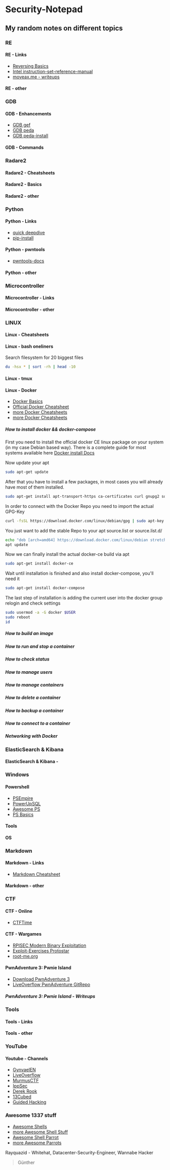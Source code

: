 # Security-Notepad
## My random notes on different topics

### **RE**
#### RE - Links
* [Reversing Basics](https://medium.com/bugbountywriteup/bolo-reverse-engineering-part-1-basic-programming-concepts-f88b233c63b7)
* [Intel instruction-set-reference-manual](https://www.intel.com/content/dam/www/public/us/en/documents/manuals/64-ia-32-architectures-software-developer-instruction-set-reference-manual-325383.pdf)
* [moveax.me - writeups](https://moveax.me/)
#### RE - other

### **GDB**
#### GDB - Enhancements
* [GDB gef](https://github.com/hugsy/gef)
* [GDB peda](https://github.com/longld/peda)
* [GDB peda-install](http://security.cs.pub.ro/hexcellents/wiki/kb/toolset/peda)
#### GDB - Commands

### **Radare2**
#### Radare2 - Cheatsheets
#### Radare2 - Basics
#### Radare2 - other

### **Python**
#### Python - Links
* [quick deepdive](https://www.binary-zone.com/course/HTID/Python4Infosec.pdf)
* [pip-install](https://pip.pypa.io/en/stable/installing/)
#### Python - pwntools
* [pwntools-docs](https://docs.pwntools.com/en/stable/search.html?q=irc&check_keywords=yes&area=default)
#### Python - other

### **Microcontroller**
#### Microcontroller - Links
#### Microcontroller - other

### **LINUX**
#### Linux - Cheatsheets
#### Linux - bash oneliners
Search filesystem for 20 biggest files
```bash
du -hsx * | sort -rh | head -10
```
#### Linux - tmux
#### Linux - Docker
* [Docker Basics]()
* [Official Docker Cheatsheet](https://www.docker.com/sites/default/files/Docker_CheatSheet_08.09.2016_0.pdf)
* [more Docker Cheatsheets](https://dockercheatsheet.painlessdocker.com/)
* [more Docker Cheatsheets](https://github.com/wsargent/docker-cheat-sheet)

##### How to install docker && docker-compose
First you need to install the official docker CE linux package on your system (in my case Debian based way). There is a complete guide for most systems available here [Docker install Docs](https://docs.docker.com/install/linux/docker-ce/debian/#install-using-the-repository)

Now update your apt
```bash
sudo apt-get update
```
After that you have to install a few packages, in most cases you will already have most of them installed.
```bash
sudo apt-get install apt-transport-https ca-certificates curl gnupg2 software-properties-common
```
In order to connect with the Docker Repo you need to import the actual GPG-Key
```bash
curl -fsSL https://download.docker.com/linux/debian/gpg | sudo apt-key add -
```
You just want to add the stable Repo to your apt source.list or source.list.d/
```bash
echo "deb [arch=amd64] https://download.docker.com/linux/debian stretch stable" > /etc/apt/sources.list.d/docker.list
apt update
```
Now we can finally install the actual docker-ce build via apt
```bash
sudo apt-get install docker-ce
```
Wait until installation is finished and also install docker-compose, you'll need it
```bash
sudo apt-get install docker-compose
```
The last step of installation is adding the current user into the docker group relogin and check settings 
```bash
sudo usermod -a -G docker $USER
sudo reboot
id
```

##### How to build an image
##### How to run and stop a container
##### How to check status
##### How to manage users
##### How to manage containers
##### How to delete a container
##### How to backup a container
##### How to connect to a container
##### Networking with Docker

### **ElasticSearch & Kibana**
#### ElasticSearch & Kibana - 

### **Windows**
#### Powershell
* [PSEmpire](http://www.powershellempire.com/)
* [PowerUpSQL](https://github.com/NetSPI/PowerUpSQL)
* [Awesome PS](https://github.com/janikvonrotz/awesome-powershell)
* [PS Basics](https://www.darkoperator.com/powershellbasics/)

#### Tools
#### OS

### **Markdown**
#### Markdown - Links
* [Markdown Cheatsheet](https://github.com/adam-p/markdown-here/wiki/Markdown-Cheatsheet)
#### Markdown - other

### **CTF**
#### CTF - Online
* [CTFTime](https://ctftime.org/event/list/upcoming)
#### CTF - Wargames
* [RPISEC Modern Binary Exploitation](https://github.com/RPISEC/MBE)
* [Exploit-Exercises Protostar](https://exploit-exercises.com/protostar/)
* [root-me.org](https://www.root-me.org/?lang=de)
#### PwnAdventure 3: Pwnie Island
* [Download PwnAdventure 3](http://www.pwnadventure.com/)
* [LiveOverflow PwnAdventure GitRepo](https://github.com/LiveOverflow/PwnAdventure3)
##### PwnAdventure 3: Pwnie Island - Writeups

### **Tools**
#### Tools - Links
#### Tools - other

### **YouTube**
#### Youtube - Channels
* [GynvaelEN](https://www.youtube.com/channel/UCCkVMojdBWS-JtH7TliWkVg)
* [LiveOverflow](https://www.youtube.com/channel/UClcE-kVhqyiHCcjYwcpfj9w)
* [MurmusCTF](https://www.youtube.com/channel/UCUB9vOGEUpw7IKJRoR4PK-A)
* [IppSec](https://www.youtube.com/channel/UCa6eh7gCkpPo5XXUDfygQQA)
* [Derek Rook](https://www.youtube.com/channel/UCMACXuWd2w6_IEGog744UaA)
* [13Cubed](https://www.youtube.com/channel/UCy8ntxFEudOCRZYT1f7ya9Q)
* [Guided Hacking](https://www.youtube.com/channel/UCCMi6F5Ac3kQDfffWXQGZDw)

### **Awesome 1337 stuff**
* [Awesome Shells](https://terminalsare.sexy/)
* [more Awesome Shell Stuff](https://github.com/alebcay/awesome-shell)
* [Awesome Shell Parrot](https://github.com/hugomd/parrot.live)
* [more Awesome Parrots](http://cultofthepartyparrot.com/)

Rayquazid - Whitehat, Datacenter-Security-Engineer, Wannabe Hacker
>
>
> Günther
